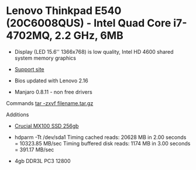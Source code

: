 # Lenovo Thinkpad E540 (20C6008QUS) - Intel Quad Core i7-4702MQ, 2.2 GHz, 6MB

* Display (LED 15.6'' 1366x768) is low quality, Intel HD 4600 shared system memory graphics

* [Support site](http://support.lenovo.com/us/en/products/laptops-and-netbooks/thinkpad-edge-laptops/thinkpad-edge-e540/20c6/008qus)

* Bios updated with Lenovo 2.16
* Manjaro 0.8.11 - non free drivers

Commands
[tar -zxvf filename.tar.gz](http://explainshell.com/explain?cmd=tar+-zxvf+filename.tar.gz)

Additions

* [Crucial MX100 SSD 256gb](http://www.crucial.com/usa/en/ssd/ct256mx100ssd1)
* hdparm -Tt /dev/sda1
Timing cached reads:   20628 MB in  2.00 seconds = 10323.85 MB/sec
Timing buffered disk reads: 1174 MB in  3.00 seconds = 391.17 MB/sec

* 4gb DDR3L PC3 12800

